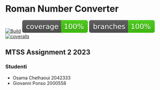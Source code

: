 # Roman Number Converter

[![Build](https://github.com/sass0lino/MTSS-Assignment-2/actions/workflows/build.yml/badge.svg)](https://github.com/sass0lino/MTSS-Assignment-2/actions/workflows/build.yml)
![coverage](.github/badges/jacoco.svg)
![branches_coveralls](.github/badges/branches.svg)
[![coveralls](https://coveralls.io/repos/github/sass0lino/MTSS-Assignment-2/badge.svg?branch=master&service=github&kill_cache=1)](https://coveralls.io/github/sass0lino/MTSS-Assignment-2?branch=master&kill_cache=1)

## MTSS Assignment 2 2023

### Studenti

- Osama Chelhaoui 2042333
- Giovanni Ponso 2000558